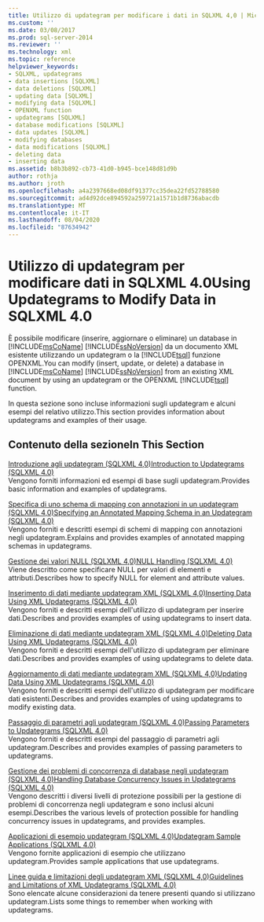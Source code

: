 ```yaml
---
title: Utilizzo di updategram per modificare i dati in SQLXML 4,0 | Microsoft Docs
ms.custom: ''
ms.date: 03/08/2017
ms.prod: sql-server-2014
ms.reviewer: ''
ms.technology: xml
ms.topic: reference
helpviewer_keywords:
- SQLXML, updategrams
- data insertions [SQLXML]
- data deletions [SQLXML]
- updating data [SQLXML]
- modifying data [SQLXML]
- OPENXML function
- updategrams [SQLXML]
- database modifications [SQLXML]
- data updates [SQLXML]
- modifying databases
- data modifications [SQLXML]
- deleting data
- inserting data
ms.assetid: b8b3b892-cb73-41d0-b945-bce148d81d9b
author: rothja
ms.author: jroth
ms.openlocfilehash: a4a2397668ed08df91377cc35dea22fd52788580
ms.sourcegitcommit: ad4d92dce894592a259721a1571b1d8736abacdb
ms.translationtype: MT
ms.contentlocale: it-IT
ms.lasthandoff: 08/04/2020
ms.locfileid: "87634942"
---
```

# <a name="using-updategrams-to-modify-data-in-sqlxml-40"></a><span data-ttu-id="a65db-102">Utilizzo di updategram per modificare dati in SQLXML 4.0</span><span class="sxs-lookup"><span data-stu-id="a65db-102">Using Updategrams to Modify Data in SQLXML 4.0</span></span>
  <span data-ttu-id="a65db-103">È possibile modificare (inserire, aggiornare o eliminare) un database in [!INCLUDE[msCoName](../../../includes/msconame-md.md)] [!INCLUDE[ssNoVersion](../../../includes/ssnoversion-md.md)] da un documento XML esistente utilizzando un updategram o la [!INCLUDE[tsql](../../../includes/tsql-md.md)] funzione OPENXML.</span><span class="sxs-lookup"><span data-stu-id="a65db-103">You can modify (insert, update, or delete) a database in [!INCLUDE[msCoName](../../../includes/msconame-md.md)] [!INCLUDE[ssNoVersion](../../../includes/ssnoversion-md.md)] from an existing XML document by using an updategram or the OPENXML [!INCLUDE[tsql](../../../includes/tsql-md.md)] function.</span></span>  
  
 <span data-ttu-id="a65db-104">In questa sezione sono incluse informazioni sugli updategram e alcuni esempi del relativo utilizzo.</span><span class="sxs-lookup"><span data-stu-id="a65db-104">This section provides information about updategrams and examples of their usage.</span></span>  
  
## <a name="in-this-section"></a><span data-ttu-id="a65db-105">Contenuto della sezione</span><span class="sxs-lookup"><span data-stu-id="a65db-105">In This Section</span></span>  
 [<span data-ttu-id="a65db-106">Introduzione agli updategram &#40;SQLXML 4,0&#41;</span><span class="sxs-lookup"><span data-stu-id="a65db-106">Introduction to Updategrams &#40;SQLXML 4.0&#41;</span></span>](introduction-to-updategrams-sqlxml-4-0.md)  
 <span data-ttu-id="a65db-107">Vengono forniti informazioni ed esempi di base sugli updategram.</span><span class="sxs-lookup"><span data-stu-id="a65db-107">Provides basic information and examples of updategrams.</span></span>  
  
 [<span data-ttu-id="a65db-108">Specifica di uno schema di mapping con annotazioni in un updategram &#40;SQLXML 4,0&#41;</span><span class="sxs-lookup"><span data-stu-id="a65db-108">Specifying an Annotated Mapping Schema in an Updategram &#40;SQLXML 4.0&#41;</span></span>](specifying-an-annotated-mapping-schema-in-an-updategram-sqlxml-4-0.md)  
 <span data-ttu-id="a65db-109">Vengono forniti e descritti esempi di schemi di mapping con annotazioni negli updategram.</span><span class="sxs-lookup"><span data-stu-id="a65db-109">Explains and provides examples of annotated mapping schemas in updategrams.</span></span>  
  
 [<span data-ttu-id="a65db-110">Gestione dei valori NULL &#40;SQLXML 4,0&#41;</span><span class="sxs-lookup"><span data-stu-id="a65db-110">NULL Handling &#40;SQLXML 4.0&#41;</span></span>](null-handling-sqlxml-4-0.md)  
 <span data-ttu-id="a65db-111">Viene descritto come specificare NULL per valori di elementi e attributi.</span><span class="sxs-lookup"><span data-stu-id="a65db-111">Describes how to specify NULL for element and attribute values.</span></span>  
  
 [<span data-ttu-id="a65db-112">Inserimento di dati mediante updategram XML &#40;SQLXML 4,0&#41;</span><span class="sxs-lookup"><span data-stu-id="a65db-112">Inserting Data Using XML Updategrams &#40;SQLXML 4.0&#41;</span></span>](inserting-data-using-xml-updategrams-sqlxml-4-0.md)  
 <span data-ttu-id="a65db-113">Vengono forniti e descritti esempi dell'utilizzo di updategram per inserire dati.</span><span class="sxs-lookup"><span data-stu-id="a65db-113">Describes and provides examples of using updategrams to insert data.</span></span>  
  
 [<span data-ttu-id="a65db-114">Eliminazione di dati mediante updategram XML &#40;SQLXML 4,0&#41;</span><span class="sxs-lookup"><span data-stu-id="a65db-114">Deleting Data Using XML Updategrams &#40;SQLXML 4.0&#41;</span></span>](deleting-data-using-xml-updategrams-sqlxml-4-0.md)  
 <span data-ttu-id="a65db-115">Vengono forniti e descritti esempi dell'utilizzo di updategram per eliminare dati.</span><span class="sxs-lookup"><span data-stu-id="a65db-115">Describes and provides examples of using updategrams to delete data.</span></span>  
  
 [<span data-ttu-id="a65db-116">Aggiornamento di dati mediante updategram XML &#40;SQLXML 4,0&#41;</span><span class="sxs-lookup"><span data-stu-id="a65db-116">Updating Data Using XML Updategrams &#40;SQLXML 4.0&#41;</span></span>](updating-data-using-xml-updategrams-sqlxml-4-0.md)  
 <span data-ttu-id="a65db-117">Vengono forniti e descritti esempi dell'utilizzo di updategram per modificare dati esistenti.</span><span class="sxs-lookup"><span data-stu-id="a65db-117">Describes and provides examples of using updategrams to modify existing data.</span></span>  
  
 [<span data-ttu-id="a65db-118">Passaggio di parametri agli updategram &#40;SQLXML 4,0&#41;</span><span class="sxs-lookup"><span data-stu-id="a65db-118">Passing Parameters to Updategrams &#40;SQLXML 4.0&#41;</span></span>](passing-parameters-to-updategrams-sqlxml-4-0.md)  
 <span data-ttu-id="a65db-119">Vengono forniti e descritti esempi del passaggio di parametri agli updategram.</span><span class="sxs-lookup"><span data-stu-id="a65db-119">Describes and provides examples of passing parameters to updategrams.</span></span>  
  
 [<span data-ttu-id="a65db-120">Gestione dei problemi di concorrenza di database negli updategram &#40;SQLXML 4,0&#41;</span><span class="sxs-lookup"><span data-stu-id="a65db-120">Handling Database Concurrency Issues in Updategrams &#40;SQLXML 4.0&#41;</span></span>](handling-database-concurrency-issues-in-updategrams-sqlxml-4-0.md)  
 <span data-ttu-id="a65db-121">Vengono descritti i diversi livelli di protezione possibili per la gestione di problemi di concorrenza negli updategram e sono inclusi alcuni esempi.</span><span class="sxs-lookup"><span data-stu-id="a65db-121">Describes the various levels of protection possible for handling concurrency issues in updategrams, and provides examples.</span></span>  
  
 [<span data-ttu-id="a65db-122">Applicazioni di esempio updategram &#40;SQLXML 4,0&#41;</span><span class="sxs-lookup"><span data-stu-id="a65db-122">Updategram Sample Applications &#40;SQLXML 4.0&#41;</span></span>](../../../database-engine/dev-guide/updategram-sample-applications-sqlxml-4-0.md)  
 <span data-ttu-id="a65db-123">Vengono fornite applicazioni di esempio che utilizzano updategram.</span><span class="sxs-lookup"><span data-stu-id="a65db-123">Provides sample applications that use updategrams.</span></span>  
  
 [<span data-ttu-id="a65db-124">Linee guida e limitazioni degli updategram XML &#40;SQLXML 4,0&#41;</span><span class="sxs-lookup"><span data-stu-id="a65db-124">Guidelines and Limitations of XML Updategrams &#40;SQLXML 4.0&#41;</span></span>](guidelines-and-limitations-of-xml-updategrams-sqlxml-4-0.md)  
 <span data-ttu-id="a65db-125">Sono elencate alcune considerazioni da tenere presenti quando si utilizzano updategram.</span><span class="sxs-lookup"><span data-stu-id="a65db-125">Lists some things to remember when working with updategrams.</span></span>  
  
  
